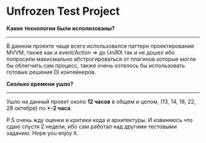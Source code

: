 Unfrozen Test Project
===============

**Какие технологии были исполизованы?** 

------

В данном проекте чаще всего использовался паттерн проектирования MVVM, также как и event/Action => до UniRX так и не дошел ибо попросили макисмально абстрогироваться от плагинов которые могли бы облегчить сам процесс, также очень хотелось бы использовать готовые решения DI контейнеров.



**Сколько времени ушло?** 

------

Ушло на данный проект около **12 часов** в общем и целом, (13, 14, 18, 22, 28 октября) по **+-2 часа**. 



P.S очень жду оценки и критики кода и архитектуры. И извиняюсь что сдаю спустя 2 недели, ибо сам работал над другими тестовыми заданию. Hope you enjoy it.
